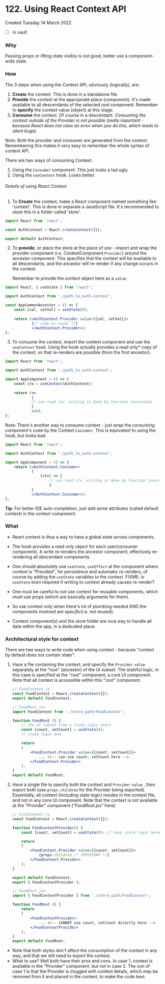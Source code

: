# 122. Using React Context API
Created Tuesday 14 March 2022
- [ ] in vault

### Why
Passing props or lifting state visibly is not good, better use a component-wide state.


### How
The 3 steps when using the Context API, obviously (logically), are:
1. **Create** the context. This is done in a standalone file.
2. **Provide** the context at the appropriate place (component). It's made available to all descendants of the selected root component. Remember to **specify** the context value (object) at this stage.
3. **Consume** the context. Of course in a descendant. *Consuming the context outside of the Provider is not possible (really important - because React does not raise an error when you do this, which leads to silent bugs).*

Note: Both the provider and consumer are generated from the context. Remembering this makes it very easy to remember the whole syntax of context API.

There are two ways of consuming Context:
1. Using the `Consumer` component. This just looks a tad ugly.
2. Using the `useContext` hook. Looks better.

###### Details of using React Context
1. To **Create** the context, make a React component named something like 'context'. This is done in separate a JavaScript file. It's recommended to store this in a folder called 'store'.
```js
import React from 'react';

const AuthContext = React.createContext({});

export default AuthContext;
```
2. To **provide**, or place the store at the place of use - import and wrap the provider component (i.e. ContextComponent.`Provider`) around the ancestor component. This specifies that the context will be available to all descendants, and the ancestor will re-render if any change occurs in the context.
   
   Remember to provide the context object here as a `value`.
```jsx
import React, { useState } from 'react';

import AuthContext from './path_to_auth-context';

const AppCommonAncestor = () => {
	const [val, setVal] = useState(0);
	
	return (<AuthContext.Provider value={{val, setVal}}> 
			{/* code as usual */}
			</AuthContext.Provider>);
};
```
3.  To consume the context, import the context component and use the `useContext` hook. Using the hook actually provides a read only<span title="write is achieved using functions, similar to lifting state up">*</span> copy of the context, so that re-renders are possible (from the first ancestor).
```jsx
import React from 'react';

import AuthContext from './path_to_auth-context';

import AppComponent = () => {
	const ctx = useContext(AuthContext);
	
	return (<>
			{ 
			// can read ctx. writing is done by function invocation
			}
			</>);
};
```

Note: There's another way to consume context - just wrap the consuming component's code by the Context.`Consumer`. This is equivalent to using the hook, but looks bad.
```jsx
import React from 'react';

import AuthContext from './path_to_auth-context';

import AppComponent = () => {
	return (<AuthContext.Consumer>
			{ 
				(ctx) => {
					// can read ctx. writing is done by function invocation
					}
			}
			</AuthContext.Consumer>);
};
```

**Tip**: For better IDE auto-completion, just add some attributes (called default context) in the context component.


### What
- React context is thus a way to have a global state across components.
- The hook provides a read only object for each user(consumer component). A write re-renders the ancestor component, effectively re-rendering all descendant components.

- One should absolutely use `useState`, `useEffect` at the component where context is "Provided", for persistence and automatic re-renders, of course by adding the `useState` variables to the context. FIXME: is `useState` even required if writing to context already causes re-render?

- One must be careful to not use context for reusable components, which must use props (which are basically arguments for them).
- So use context only when there's lot of plumbing needed AND the components involved are *specific*(i.e. not reused).

- Context component(s) and the store folder are nice way to handle all data within the app, in a dedicated place.


### Architectural style for context
There are two ways to write code when using context - because "context by default does not contain state":
1. Have a file containing the context, and specify the `Provider` `value` separately at the "root" (ancestor) of the UI subset. The stateful logic, in this case is specified at the "root" component, a core UI component. Note that all context is accessible within this "root" component.
	```jsx
	// FoodContext.js
	const FoodContext = React.createContext({});
	export default FoodContext;
	```
	
	```jsx
	// FoodRoot.jsx
	import FoodContext from './store_path/FoodContext';

	function FoodRoot () {
		// the UI subset tree's state logic start
		const [count, setCount] = useState(0);
		// state logic end

		return 
		(
			<FoodContext.Provider value={{count, setCount}}>
				... <!-- can use count, setCount here -->
			</FoodContext.Provider>
		);
	}
	export default FoodRoot;
	```
2. Have a single file to specify both the context and `Provider` `value` , then export both (use `props.children` for the Provider being exported). Essentially, all context (including state logic) resides in the context file, and not in any core UI component. Note that the context is not available at the "Provider" component ("FoodRoot.jsx" here).
	```jsx
	// FoodContext.js
	const FoodContext = React.createContext({});

	function FoodContextProvider() {
		const [count, setCount] = useState(0); // have state logic here

		return 
		(
			<FoodContext.Provider value={{count, setCount}}>
				{props.children /* IMPORTANT */}
			</FoodContext.Provider>
		);
	}
	
	export default FoodContext;
	export { FoodContextProvider };
	```
	
	```jsx
	// FoodRoot.jsx
	import { FoodContextProvider } from './store_path/FoodContext';

	function FoodRoot () {
		return 
		(
			<FoodContextProvider>
				... <!-- CANNOT use count, setCount directly here -->
			</FoodContextProvider>
		);
	}
	export default FoodRoot;
	```
- Note that both styles don't affect the consumption of the context in any way, and that we still need to export the context.
- What to use? Well both have their pros and cons. In case 1, context is available in the "Provider" component, but not in case 2. The con of case 1 is that the Provider is clogged with context details, which may be removed from it and placed in the context, to make the code lean.